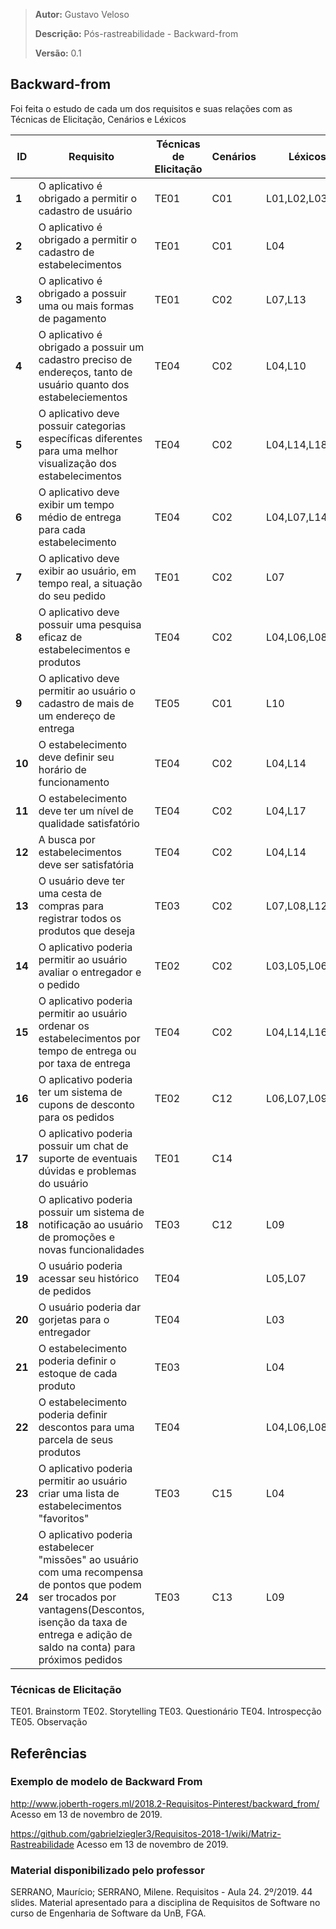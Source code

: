 > **Autor:** Gustavo Veloso
>
> **Descrição:** Pós-rastreabilidade - Backward-from
>
> **Versão:** 0.1

## Backward-from
Foi feita o estudo de cada um dos requisitos e suas relações com as Técnicas de Elicitação, Cenários e Léxicos

| **ID** | Requisito | Técnicas de Elicitação | Cenários | Léxicos |
| --- | --- | --- | --- | --- |
| **1**     | O aplicativo é obrigado a permitir o cadastro de usuário | TE01 | C01 | L01,L02,L03 |
| **2**     | O aplicativo é obrigado a permitir o cadastro de estabelecimentos | TE01 | C01 | L04 |
| **3**     | O aplicativo é obrigado a possuir uma ou mais formas de pagamento | TE01 | C02 | L07,L13 |
| **4**     | O aplicativo é obrigado a possuir um cadastro preciso de endereços, tanto de usuário quanto dos estabeleciementos | TE04 | C02 | L04,L10 |
| **5**   | O aplicativo deve possuir categorias específicas diferentes para uma melhor visualização dos estabelecimentos | TE04 | C02 | L04,L14,L18 |
| **6**   | O aplicativo deve exibir um tempo médio de entrega para cada estabelecimento | TE04 | C02 | L04,L07,L14,L15 |
| **7**   | O aplicativo deve exibir ao usuário, em tempo real, a situação do seu pedido | TE01 | C02 | L07 |
| **8**   | O aplicativo deve possuir uma pesquisa eficaz de estabelecimentos e produtos | TE04 | C02 | L04,L06,L08,L14 |
| **9**   | O aplicativo deve permitir ao usuário o cadastro de mais de um endereço de entrega | TE05 | C01 | L10 |
| **10**    | O estabelecimento deve definir seu horário de funcionamento | TE04 | C02 | L04,L14 |
| **11**    | O estabelecimento deve ter um nível de qualidade satisfatório | TE04 | C02 | L04,L17 |
| **12**    | A busca por estabelecimentos deve ser satisfatória | TE04 | C02 | L04,L14 |
| **13**    | O usuário deve ter uma cesta de compras para registrar todos os produtos que deseja | TE03 | C02 | L07,L08,L12,L19 |
| **14**    | O aplicativo poderia permitir ao usuário avaliar o entregador e o pedido | TE02 | C02 |L03,L05,L06,L07 |
| **15**    | O aplicativo poderia permitir ao usuário ordenar os estabelecimentos por tempo de entrega ou por taxa de entrega | TE04 | C02 | L04,L14,L16 |
| **16**    | O aplicativo poderia ter um sistema de cupons de desconto para os pedidos | TE02 | C12 | L06,L07,L09 |
| **17**    | O aplicativo poderia possuir um chat de suporte de eventuais dúvidas e problemas do usuário | TE01 | C14 | |
| **18**    | O aplicativo poderia possuir um sistema de notificação ao usuário de promoções e novas funcionalidades | TE03 | C12 | L09 |
| **19**    | O usuário poderia acessar seu histórico de pedidos | TE04 | | L05,L07 |
| **20**    | O usuário poderia dar gorjetas para o entregador | TE04 | | L03 |
| **21**    | O estabelecimento poderia definir o estoque de cada produto | TE03 | | L04 |
| **22**    | O estabelecimento poderia definir descontos para uma parcela de seus produtos | TE04 | | L04,L06,L08 |
| **23**     | O aplicativo poderia permitir ao usuário criar uma lista de estabelecimentos "favoritos" | TE03 | C15 | L04 |
| **24**     | O aplicativo poderia estabelecer "missões" ao usuário com uma recompensa de pontos que podem ser trocados por vantagens(Descontos, isenção da taxa de entrega e adição de saldo na conta) para próximos pedidos | TE03 | C13 | L09 |

### Técnicas de Elicitação
TE01. Brainstorm
TE02. Storytelling
TE03. Questionário
TE04. Introspecção
TE05. Observação

## Referências

### Exemplo de modelo de Backward From

http://www.joberth-rogers.ml/2018.2-Requisitos-Pinterest/backward_from/ Acesso em 13 de novembro de 2019.

https://github.com/gabrielziegler3/Requisitos-2018-1/wiki/Matriz-Rastreabilidade Acesso em 13 de novembro de 2019.


### Material disponibilizado pelo professor

SERRANO, Maurício; SERRANO, Milene. Requisitos - Aula 24. 2º/2019. 44 slides. Material apresentado para a disciplina de Requisitos de Software no curso de Engenharia de Software da UnB, FGA.
